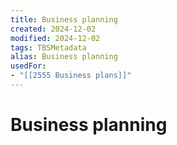 ```yaml
---
title: Business planning
created: 2024-12-02
modified: 2024-12-02
tags: TBSMetadata
alias: Business planning
usedFor:
- "[[2555 Business plans]]"
---
```

# Business planning
